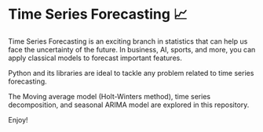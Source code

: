 # Time Series Forecasting :chart_with_upwards_trend:
Time Series Forecasting is an exciting branch in statistics that can help us face the uncertainty of the future. In business, AI, sports, and more,
you can apply classical models to forecast important features.

Python and its libraries are ideal to tackle any problem related to time series forecasting.

The Moving average model (Holt-Winters method), time series decomposition, and seasonal ARIMA model are explored in this repository.

Enjoy!
